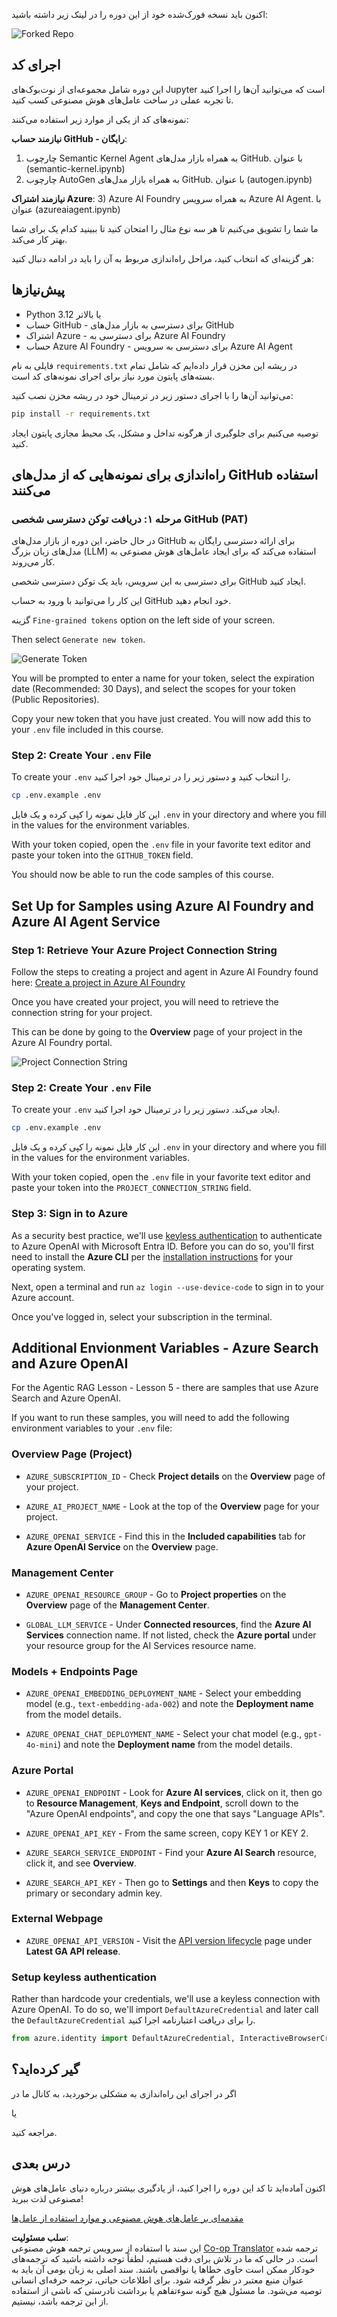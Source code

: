 <!--
CO_OP_TRANSLATOR_METADATA:
{
  "original_hash": "49fa13c21a816ffcc7740ab17ba024a9",
  "translation_date": "2025-05-20T09:17:35+00:00",
  "source_file": "00-course-setup/README.md",
  "language_code": "fa"
}
-->
اکنون باید نسخه فورک‌شده خود از این دوره را در لینک زیر داشته باشید:

![Forked Repo](../../../translated_images/forked-repo.eea246a73044cc984a1e462349e36e7336204f00785e3187b7399905feeada07.fa.png)

## اجرای کد

این دوره شامل مجموعه‌ای از نوت‌بوک‌های Jupyter است که می‌توانید آن‌ها را اجرا کنید تا تجربه عملی در ساخت عامل‌های هوش مصنوعی کسب کنید.

نمونه‌های کد از یکی از موارد زیر استفاده می‌کنند:

**نیازمند حساب GitHub - رایگان**:

1) چارچوب Semantic Kernel Agent به همراه بازار مدل‌های GitHub. با عنوان (semantic-kernel.ipynb)
2) چارچوب AutoGen به همراه بازار مدل‌های GitHub. با عنوان (autogen.ipynb)

**نیازمند اشتراک Azure**:
3) Azure AI Foundry به همراه سرویس Azure AI Agent. با عنوان (azureaiagent.ipynb)

ما شما را تشویق می‌کنیم تا هر سه نوع مثال را امتحان کنید تا ببینید کدام یک برای شما بهتر کار می‌کند.

هر گزینه‌ای که انتخاب کنید، مراحل راه‌اندازی مربوط به آن را باید در ادامه دنبال کنید:

## پیش‌نیازها

- Python 3.12 یا بالاتر
- حساب GitHub - برای دسترسی به بازار مدل‌های GitHub
- اشتراک Azure - برای دسترسی به Azure AI Foundry
- حساب Azure AI Foundry - برای دسترسی به سرویس Azure AI Agent

فایلی به نام `requirements.txt` در ریشه این مخزن قرار داده‌ایم که شامل تمام بسته‌های پایتون مورد نیاز برای اجرای نمونه‌های کد است.

می‌توانید آن‌ها را با اجرای دستور زیر در ترمینال خود در ریشه مخزن نصب کنید:

```bash
pip install -r requirements.txt
```
توصیه می‌کنیم برای جلوگیری از هرگونه تداخل و مشکل، یک محیط مجازی پایتون ایجاد کنید.

## راه‌اندازی برای نمونه‌هایی که از مدل‌های GitHub استفاده می‌کنند

### مرحله ۱: دریافت توکن دسترسی شخصی GitHub (PAT)

در حال حاضر، این دوره از بازار مدل‌های GitHub برای ارائه دسترسی رایگان به مدل‌های زبان بزرگ (LLM) استفاده می‌کند که برای ایجاد عامل‌های هوش مصنوعی به کار می‌روند.

برای دسترسی به این سرویس، باید یک توکن دسترسی شخصی GitHub ایجاد کنید.

این کار را می‌توانید با ورود به حساب GitHub خود انجام دهید.

گزینه `Fine-grained tokens` option on the left side of your screen.

Then select `Generate new token`.

![Generate Token](../../../translated_images/generate-token.361ec40abe59b84ac68d63c23e2b6854d6fad82bd4e41feb98fc0e6f030e8ef7.fa.png)

You will be prompted to enter a name for your token, select the expiration date (Recommended: 30 Days), and select the scopes for your token (Public Repositories).

Copy your new token that you have just created. You will now add this to your `.env` file included in this course. 


### Step 2: Create Your `.env` File

To create your `.env` را انتخاب کنید و دستور زیر را در ترمینال خود اجرا کنید.

```bash
cp .env.example .env
```

این کار فایل نمونه را کپی کرده و یک فایل `.env` in your directory and where you fill in the values for the environment variables.

With your token copied, open the `.env` file in your favorite text editor and paste your token into the `GITHUB_TOKEN` field.

You should now be able to run the code samples of this course.

## Set Up for Samples using Azure AI Foundry and Azure AI Agent Service

### Step 1: Retrieve Your Azure Project Connection String

Follow the steps to creating a project and agent in Azure AI Foundry found here: [Create a project in Azure AI Foundry](https://learn.microsoft.com/en-us/azure/ai-services/agents/quickstart?pivots=ai-foundry-portal?WT.mc_id=academic-105485-koreyst)

Once you have created your project, you will need to retrieve the connection string for your project.

This can be done by going to the **Overview** page of your project in the Azure AI Foundry portal.

![Project Connection String](../../../translated_images/project-connection-string.8a2c7c804a33d53df14011e583d0c3fe0f79d9eb52b72e3c7d7d2f68f828c8aa.fa.png)

### Step 2: Create Your `.env` File

To create your `.env` ایجاد می‌کند. دستور زیر را در ترمینال خود اجرا کنید.

```bash
cp .env.example .env
```

این کار فایل نمونه را کپی کرده و یک فایل `.env` in your directory and where you fill in the values for the environment variables.

With your token copied, open the `.env` file in your favorite text editor and paste your token into the `PROJECT_CONNECTION_STRING` field.

### Step 3: Sign in to Azure

As a security best practice, we'll use [keyless authentication](https://learn.microsoft.com/azure/developer/ai/keyless-connections?tabs=csharp%2Cazure-cli?WT.mc_id=academic-105485-koreyst) to authenticate to Azure OpenAI with Microsoft Entra ID. Before you can do so, you'll first need to install the **Azure CLI** per the [installation instructions](https://learn.microsoft.com/cli/azure/install-azure-cli?WT.mc_id=academic-105485-koreyst) for your operating system.

Next, open a terminal and run `az login --use-device-code` to sign in to your Azure account.

Once you've logged in, select your subscription in the terminal.


## Additional Envionment Variables - Azure Search and Azure OpenAI 

For the Agentic RAG Lesson - Lesson 5 - there are samples that use Azure Search and Azure OpenAI.

If you want to run these samples, you will need to add the following environment variables to your `.env` file:

### Overview Page (Project)

- `AZURE_SUBSCRIPTION_ID` - Check **Project details** on the **Overview** page of your project.

- `AZURE_AI_PROJECT_NAME` - Look at the top of the **Overview** page for your project.

- `AZURE_OPENAI_SERVICE` - Find this in the **Included capabilities** tab for **Azure OpenAI Service** on the **Overview** page.

### Management Center

- `AZURE_OPENAI_RESOURCE_GROUP` - Go to **Project properties** on the **Overview** page of the **Management Center**.

- `GLOBAL_LLM_SERVICE` - Under **Connected resources**, find the **Azure AI Services** connection name. If not listed, check the **Azure portal** under your resource group for the AI Services resource name.

### Models + Endpoints Page

- `AZURE_OPENAI_EMBEDDING_DEPLOYMENT_NAME` - Select your embedding model (e.g., `text-embedding-ada-002`) and note the **Deployment name** from the model details.

- `AZURE_OPENAI_CHAT_DEPLOYMENT_NAME` - Select your chat model (e.g., `gpt-4o-mini`) and note the **Deployment name** from the model details.

### Azure Portal

- `AZURE_OPENAI_ENDPOINT` - Look for **Azure AI services**, click on it, then go to **Resource Management**, **Keys and Endpoint**, scroll down to the "Azure OpenAI endpoints", and copy the one that says "Language APIs".

- `AZURE_OPENAI_API_KEY` - From the same screen, copy KEY 1 or KEY 2.

- `AZURE_SEARCH_SERVICE_ENDPOINT` - Find your **Azure AI Search** resource, click it, and see **Overview**.

- `AZURE_SEARCH_API_KEY` - Then go to **Settings** and then **Keys** to copy the primary or secondary admin key.

### External Webpage

- `AZURE_OPENAI_API_VERSION` - Visit the [API version lifecycle](https://learn.microsoft.com/en-us/azure/ai-services/openai/api-version-deprecation#latest-ga-api-release) page under **Latest GA API release**.

### Setup keyless authentication

Rather than hardcode your credentials, we'll use a keyless connection with Azure OpenAI. To do so, we'll import `DefaultAzureCredential` and later call the `DefaultAzureCredential` را برای دریافت اعتبارنامه اجرا کنید.

```python
from azure.identity import DefaultAzureCredential, InteractiveBrowserCredential
```

## گیر کرده‌اید؟

اگر در اجرای این راه‌اندازی به مشکلی برخوردید، به کانال ما در

یا

مراجعه کنید.

## درس بعدی

اکنون آماده‌اید تا کد این دوره را اجرا کنید، از یادگیری بیشتر درباره دنیای عامل‌های هوش مصنوعی لذت ببرید!

[مقدمه‌ای بر عامل‌های هوش مصنوعی و موارد استفاده از عامل‌ها](../01-intro-to-ai-agents/README.md)

**سلب مسئولیت**:  
این سند با استفاده از سرویس ترجمه هوش مصنوعی [Co-op Translator](https://github.com/Azure/co-op-translator) ترجمه شده است. در حالی که ما در تلاش برای دقت هستیم، لطفاً توجه داشته باشید که ترجمه‌های خودکار ممکن است حاوی خطاها یا نواقصی باشند. سند اصلی به زبان بومی آن باید به عنوان منبع معتبر در نظر گرفته شود. برای اطلاعات حیاتی، ترجمه حرفه‌ای انسانی توصیه می‌شود. ما مسئول هیچ گونه سوءتفاهم یا برداشت نادرستی که ناشی از استفاده از این ترجمه باشد، نیستیم.